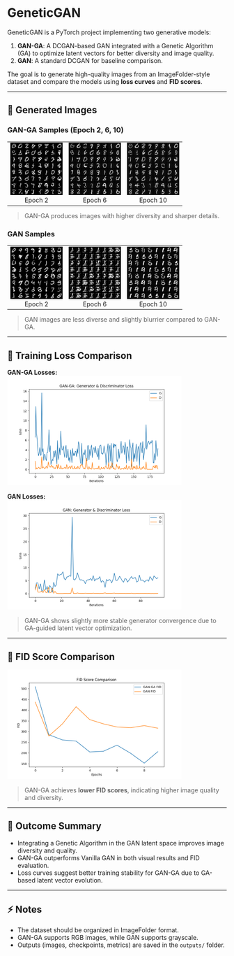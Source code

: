 # GeneticGAN

GeneticGAN is a PyTorch project implementing two generative models:

1. **GAN-GA**: A DCGAN-based GAN integrated with a Genetic Algorithm (GA) to optimize latent vectors for better diversity and image quality.
2. **GAN**: A standard DCGAN for baseline comparison.

The goal is to generate high-quality images from an ImageFolder-style dataset and compare the models using **loss curves** and **FID scores**.

---

## 🔹 Generated Images

### GAN-GA Samples (Epoch 2, 6, 10)

<table>
<tr>
  <td align="center"><img src="output/gan_ga/sample_1_63.png" width="120"/><br>Epoch 2</td>
  <td align="center"><img src="output/gan_ga/sample_5_315.png" width="120"/><br>Epoch 6</td>
  <td align="center"><img src="output/gan_ga/sample_9_567.png" width="120"/><br>Epoch 10</td>
</tr>
</table>

> GAN-GA produces images with higher diversity and sharper details.

### GAN Samples

<table>
<tr>
  <td align="center"><img src="output/gan/sample_1_63 (1).png" width="120"/><br>Epoch 2</td>
  <td align="center"><img src="output/gan/sample_7_441 (1).png" width="120"/><br>Epoch 6</td>
  <td align="center"><img src="output/gan/sample_9_567 (1).png" width="120"/><br>Epoch 10</td>
</tr>
</table>

> GAN images are less diverse and slightly blurrier compared to GAN-GA.

---

## 🔹 Training Loss Comparison

**GAN-GA Losses:**  
<img src="output/Generator and Discriminator Loss During Training (GAN-GA) 10 epochs.png" width="400"/>  

**GAN Losses:**  
<img src="output/Generator and Discriminator Loss During Training (GAN) 10 epochs.png" width="400"/>  

> GAN-GA shows slightly more stable generator convergence due to GA-guided latent vector optimization.

---

## 🔹 FID Score Comparison

<img src="output/Comparison for GAN vs GAN-GA using FID Scores through.png" width="400"/>  

> GAN-GA achieves **lower FID scores**, indicating higher image quality and diversity.

---

## 🔹 Outcome Summary

- Integrating a Genetic Algorithm in the GAN latent space improves image diversity and quality.  
- GAN-GA outperforms Vanilla GAN in both visual results and FID evaluation.  
- Loss curves suggest better training stability for GAN-GA due to GA-based latent vector evolution.

---

## ⚡ Notes

- The dataset should be organized in ImageFolder format.  
- GAN-GA supports RGB images, while GAN supports grayscale.  
- Outputs (images, checkpoints, metrics) are saved in the `outputs/` folder.  
